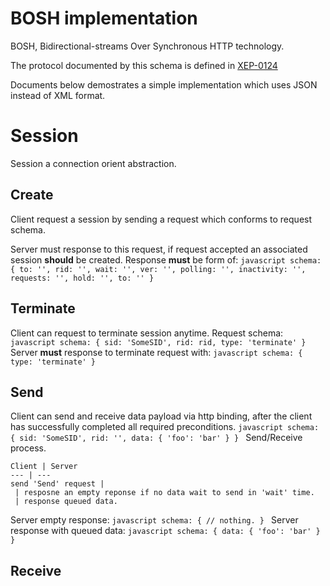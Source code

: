
BOSH implementation
=====

BOSH, Bidirectional-streams Over Synchronous HTTP technology.

The protocol documented by this schema is defined in
[XEP-0124](http://www.xmpp.org/extensions/xep-0124.html)

Documents below demostrates a simple implementation which uses JSON
instead of XML format.

# Session
Session a connection orient abstraction.

## Create
Client request a session by sending a request which conforms to request schema.

Server must response to this request, if request accepted an associated session
**should** be created. Response **must** be form of:
    ```javascript
    schema: {
    	to: '',
    	rid: '',
    	wait: '',
    	ver: '',
    	polling: '',
    	inactivity: '',
    	requests: '',
    	hold: '',
    	to: ''
    }
    ```
## Terminate

Client can request to terminate session anytime. Request schema:
    ```javascript
    schema: {
    	sid: 'SomeSID',
    	rid: rid,
    	type: 'terminate'
    }
    ```
Server **must** response to terminate request with:
    ```javascript
    schema: {
    	type: 'terminate'
    }
    ```
## Send
Client can send and receive data payload via http binding, after the client
has successfully completed all required preconditions.
    ```javascript
	schema: {
		sid: 'SomeSID',
		rid: '',
		data: {
			'foo': 'bar'
		}
	}
    ```
Send/Receive process.

    Client | Server
    --- | ---
    send 'Send' request |
     | resposne an empty reponse if no data wait to send in 'wait' time.
     | response queued data.

Server empty response:
    ```javascript
    schema: {
    	// nothing.
	}
    ```
Server response with queued data:
    ```javascript
    schema: {
    	data: {
    		'foo': 'bar'
    	}
    }
    ```
## Receive
